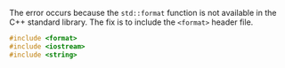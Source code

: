 The error occurs because the `std::format` function is not available in the C++ standard library. The fix is to include the `<format>` header file.

```cpp
#include <format>
#include <iostream>
#include <string>
```

